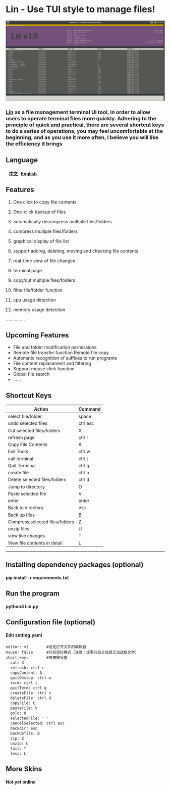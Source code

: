 # Lin - Use TUI style to manage files!

![image](https://github.com/Mrwu87/Lin/blob/master/linsc.png)

### [Lin](https://github.com/Mrwu87/Lin) as a file management terminal UI tool, in order to allow users to operate terminal files more quickly. Adhering to the principle of quick and practical, there are several shortcut keys to do a series of operations, you may feel uncomfortable at the beginning, and as you use it more often, I believe you will like the efficiency it brings

## Language
####  &nbsp; &nbsp;[中文](README.md) &nbsp; [English](Eng_readme.md)

## Features

1. One click to copy file contents

2. One-click backup of files

3. automatically decompress multiple files/folders

4. compress multiple files/folders

5. graphical display of file list

6. support adding, deleting, moving and checking file contents

7. real-time view of file changes

8. terminal page

9. copy/cut multiple files/folders

10. filter file/folder function

11. cpu usage detection

12. memory usage detection

   ...............

## Upcoming Features
- File and folder modification permissions
- Remote file transfer function Remote file copy
- Automatic recognition of suffixes to run programs
- File content replacement and filtering
- Support mouse click function
- Global file search
- ......
## Shortcut Keys


| Action | Command |
|--------|---------|
| select file/folder | space |  
| undo selected files | ctrl esc |  
| Cut selected files/folders | X |
| refresh page | ctrl r |
| Copy File Contents | A |
| Exit Tools | ctrl w |
| call terminal | ctrl t |
| Quit Terminal | ctrl q |
| create file | ctrl n |
| Delete selected files/folders | ctrl d |
| Jump to directory | O |  
| Paste selected file | V |  
| enter | enter  
| Back to directory | esc |  
| Back up files | B | 
| Compress selected files/folders | Z | 
| unzip files | U | 
| view live changes | T | 
| View file contents in detail | L | 

---

## Installing dependency packages (optional)
#### pip install -r requirements.txt
## Run the program

#### python3 Lin.py
## Configuration file (optional)

#### Edit setting.yaml

```
editor: vi        #设定打开文件的编辑器
mouse: false      #开启鼠标模式（注意：这里开启之后就无法选取文字）
short_key:        #快捷键设置
  cut: X
  refresh: ctrl r
  copyContent: A
  quitDestop: ctrl w
  term: ctrl t
  quitTerm: ctrl q
  createFile: ctrl n
  deleteFile: ctrl d
  copyFile: C
  pasteFile: V
  goTo: O
  selectedFile: ' '
  cancelSelected: ctrl esc
  backdir: esc
  backUpfile: B
  zip: Z
  unzip: U
  tail: T
  less: L

```


## More Skins
#### Not yet online

